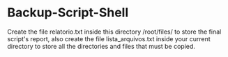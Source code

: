 # Backup-Script-Shell

Create the file relatorio.txt inside this directory /root/files/ to store the final script's report, also create the file lista_arquivos.txt inside your current directory to store all the directories and files that must be copied.